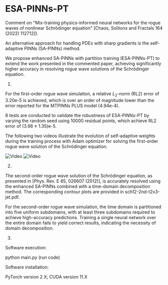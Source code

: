 # ESA-PINNs-PT

Comment on "Mix-training physics-informed neural networks for the rogue waves of nonlinear Schrödinger equation" [Chaos, Solitons and Fractals 164 (2022) 112712]}.

An alternative approach for handling PDEs with sharp gradients is the self-adaptive PINNs (SA-PINNs) method.

We propose enhanced SA-PINNs with partition training (ESA-PINNs-PT) to extend the work presented in the commented paper, achieving significantly higher accuracy in resolving rogue wave solutions of the Schrödinger equation.

1.
For the first-order rogue wave simulation, a relative $L_2$-norm (RL2) error of 3.20e-5 is achieved, which is over an order of magnitude lower than the error reported for the MTPINNs PLUS model (4.94e-4).

8 tests are conducted to validate the robustness of ESA-PINNs-PT by varying the random seed using 10000 residual points, which achieve RL2 error of (3.98 $\pm$ 1.35)e-5.

The following two videos illustrate the evolution of self-adaptive weights during the training process with Adam optimizer for solving the first-order rogue wave solution of the Schrödinger equation.

![Video](https://github.com/wickweidr/SchrodingerEq/blob/main/sa-sch-anim-u.gif)
![Video](https://github.com/wickweidr/SchrodingerEq/blob/main/sa-sch-anim-v.gif)

2.
The second-order rogue wave solution of the Schrödinger equation, as presented in [Phys. Rev. E 85, 026607 (2012)], is accurately resolved using the enhanced SA-PINNs combined with a time-domain decomposition method. The corresponding contour plots are provided in sch12-2nd-t2x3-jet.pdf.

For the second-order rogue wave simulation, the time domain is partitioned into five uniform subdomains, with at least three subdomains required to achieve high-accuracy predictions.
Training a single neural network over the entire domain fails to yield correct results, indicating the necessity of domain decomposition. 

3.
Software execution:

python main.py (run code)

Software installation:

PyTorch version 2.X; CUDA version 11.X
